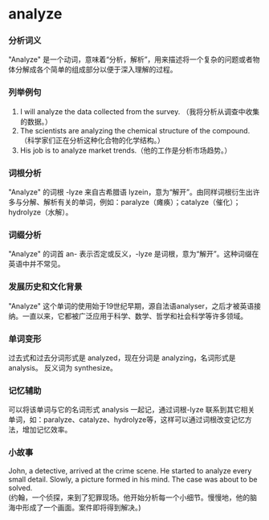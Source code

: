 # analyze

### 分析词义

  

"Analyze" 是一个动词，意味着“分析，解析”，用来描述将一个复杂的问题或者物体分解成各个简单的组成部分以便于深入理解的过程。

  

### 列举例句

  

1.  I will analyze the data collected from the survey. （我将分析从调查中收集的数据。）
2.  The scientists are analyzing the chemical structure of the compound.（科学家们正在分析这种化合物的化学结构。）
3.  His job is to analyze market trends.（他的工作是分析市场趋势。）

  

### 词根分析

  

"Analyze" 的词根 -lyze 来自古希腊语 lyzein，意为“解开”。由同样词根衍生出许多与分解、解析有关的单词，例如：paralyze（瘫痪）；catalyze（催化）；hydrolyze（水解）。

  

### 词缀分析

  

"Analyze" 的词首 an- 表示否定或反义，-lyze 是词根，意为“解开”。这种词缀在英语中并不常见。

  

### 发展历史和文化背景

  

"Analyze" 这个单词的使用始于19世纪早期，源自法语analyser，之后才被英语接纳。一直以来，它都被广泛应用于科学、数学、哲学和社会科学等许多领域。

  

### 单词变形

  

过去式和过去分词形式是 analyzed，现在分词是 analyzing，名词形式是 analysis。 反义词为 synthesize。

  

### 记忆辅助

  

可以将该单词与它的名词形式 analysis 一起记，通过词根-lyze 联系到其它相关单词，如：paralyze、catalyze、hydrolyze等，这样可以通过词根改变记忆方法，增加记忆效率。

  

### 小故事

  

John, a detective, arrived at the crime scene. He started to analyze every small detail. Slowly, a picture formed in his mind. The case was about to be solved.  
(约翰，一个侦探，来到了犯罪现场。他开始分析每一个小细节。慢慢地，他的脑海中形成了一个画面。案件即将得到解决。)

